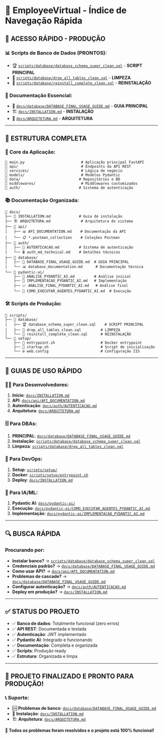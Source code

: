 # 🎯 EmployeeVirtual - Índice de Navegação Rápida

## 🚀 **ACESSO RÁPIDO - PRODUÇÃO**

### **📊 Scripts de Banco de Dados (PRONTOS):**
- 🏆 [`scripts/database/database_schema_super_clean.sql`](scripts/database/database_schema_super_clean.sql) - **SCRIPT PRINCIPAL**
- 🧹 [`scripts/database/drop_all_tables_clean.sql`](scripts/database/drop_all_tables_clean.sql) - **LIMPEZA**
- 🔄 [`scripts/database/reinstall_complete_clean.sql`](scripts/database/reinstall_complete_clean.sql) - **REINSTALAÇÃO**

### **📖 Documentação Essencial:**
- 🎯 [`docs/database/DATABASE_FINAL_USAGE_GUIDE.md`](docs/database/DATABASE_FINAL_USAGE_GUIDE.md) - **GUIA PRINCIPAL**
- 🏗️ [`docs/INSTALLATION.md`](docs/INSTALLATION.md) - **INSTALAÇÃO**
- 🔧 [`docs/ARQUITETURA.md`](docs/ARQUITETURA.md) - **ARQUITETURA**

---

## 📂 **ESTRUTURA COMPLETA**

### **🔧 Core da Aplicação:**
```
📄 main.py                          # Aplicação principal FastAPI
📁 api/                             # Endpoints da API REST
📁 services/                        # Lógica de negócio
📁 models/                          # Modelos Pydantic
📁 data/                           # Repositórios e BD
📁 middlewares/                     # Middlewares customizados
📁 auth/                           # Sistema de autenticação
```

### **📚 Documentação Organizada:**
```
📁 docs/
├── 📖 INSTALLATION.md             # Guia de instalação
├── 🏗️ ARQUITETURA.md              # Arquitetura do sistema
├── 📁 api/
│   ├── 📊 API_DOCUMENTATION.md    # Documentação da API
│   └── 📋 *.postman_collection    # Coleções Postman
├── 📁 auth/
│   ├── 🔐 AUTENTICACAO.md         # Sistema de autenticação
│   └── 🔒 auth_md_technical.md    # Detalhes técnicos
├── 📁 database/
│   ├── 🎯 DATABASE_FINAL_USAGE_GUIDE.md  # GUIA PRINCIPAL
│   └── 📊 database_documentation.md      # Documentação técnica
└── 📁 pydantic-ai/
    ├── 🤖 ANALISE_PYDANTIC_AI.md         # Análise inicial
    ├── 🔧 IMPLEMENTACAO_PYDANTIC_AI.md   # Implementação
    ├── 📈 ANALISE_FINAL_PYDANTIC_AI.md   # Análise final
    └── 🚀 COMO_EXECUTAR_AGENTES_PYDANTIC_AI.md  # Execução
```

### **🛠️ Scripts de Produção:**
```
📁 scripts/
├── 📁 database/
│   ├── 🏆 database_schema_super_clean.sql    # SCRIPT PRINCIPAL
│   ├── 🧹 drop_all_tables_clean.sql         # LIMPEZA
│   └── 🔄 reinstall_complete_clean.sql      # REINSTALAÇÃO
└── 📁 setup/
    ├── 🐳 entrypoint.sh                     # Docker entrypoint
    ├── 🚀 startup.sh                        # Script de inicialização
    └── ⚙️ web.config                        # Configuração IIS
```

---

## 🎯 **GUIAS DE USO RÁPIDO**

### **👨‍💻 Para Desenvolvedores:**
1. **Início**: [`docs/INSTALLATION.md`](docs/INSTALLATION.md)
2. **API**: [`docs/api/API_DOCUMENTATION.md`](docs/api/API_DOCUMENTATION.md)
3. **Autenticação**: [`docs/auth/AUTENTICACAO.md`](docs/auth/AUTENTICACAO.md)
4. **Arquitetura**: [`docs/ARQUITETURA.md`](docs/ARQUITETURA.md)

### **🗄️ Para DBAs:**
1. **PRINCIPAL**: [`docs/database/DATABASE_FINAL_USAGE_GUIDE.md`](docs/database/DATABASE_FINAL_USAGE_GUIDE.md)
2. **Instalação**: [`scripts/database/database_schema_super_clean.sql`](scripts/database/database_schema_super_clean.sql)
3. **Limpeza**: [`scripts/database/drop_all_tables_clean.sql`](scripts/database/drop_all_tables_clean.sql)

### **🚀 Para DevOps:**
1. **Setup**: [`scripts/setup/`](scripts/setup/)
2. **Docker**: [`scripts/setup/entrypoint.sh`](scripts/setup/entrypoint.sh)
3. **Deploy**: [`docs/INSTALLATION.md`](docs/INSTALLATION.md)

### **🤖 Para IA/ML:**
1. **Pydantic AI**: [`docs/pydantic-ai/`](docs/pydantic-ai/)
2. **Execução**: [`docs/pydantic-ai/COMO_EXECUTAR_AGENTES_PYDANTIC_AI.md`](docs/pydantic-ai/COMO_EXECUTAR_AGENTES_PYDANTIC_AI.md)
3. **Implementação**: [`docs/pydantic-ai/IMPLEMENTACAO_PYDANTIC_AI.md`](docs/pydantic-ai/IMPLEMENTACAO_PYDANTIC_AI.md)

---

## 🔍 **BUSCA RÁPIDA**

### **Procurando por:**
- **Instalar banco?** → [`scripts/database/database_schema_super_clean.sql`](scripts/database/database_schema_super_clean.sql)
- **Credenciais padrão?** → [`docs/database/DATABASE_FINAL_USAGE_GUIDE.md`](docs/database/DATABASE_FINAL_USAGE_GUIDE.md)
- **Como usar API?** → [`docs/api/API_DOCUMENTATION.md`](docs/api/API_DOCUMENTATION.md)
- **Problemas de cascade?** → [`docs/database/DATABASE_FINAL_USAGE_GUIDE.md`](docs/database/DATABASE_FINAL_USAGE_GUIDE.md)
- **Configurar autenticação?** → [`docs/auth/AUTENTICACAO.md`](docs/auth/AUTENTICACAO.md)
- **Deploy em produção?** → [`docs/INSTALLATION.md`](docs/INSTALLATION.md)

---

## ✅ **STATUS DO PROJETO**

- ✅ **Banco de dados**: Totalmente funcional (zero erros)
- ✅ **API REST**: Documentada e testada
- ✅ **Autenticação**: JWT implementado
- ✅ **Pydantic AI**: Integrado e funcionando
- ✅ **Documentação**: Completa e organizada
- ✅ **Scripts**: Produção ready
- ✅ **Estrutura**: Organizada e limpa

---

## 🎉 **PROJETO FINALIZADO E PRONTO PARA PRODUÇÃO!**

### **📞 Suporte:**
- 🆘 **Problemas de banco**: [`docs/database/DATABASE_FINAL_USAGE_GUIDE.md`](docs/database/DATABASE_FINAL_USAGE_GUIDE.md)
- 🔧 **Instalação**: [`docs/INSTALLATION.md`](docs/INSTALLATION.md)
- 🏗️ **Arquitetura**: [`docs/ARQUITETURA.md`](docs/ARQUITETURA.md)

**🚀 Todos os problemas foram resolvidos e o projeto está 100% funcional!**

